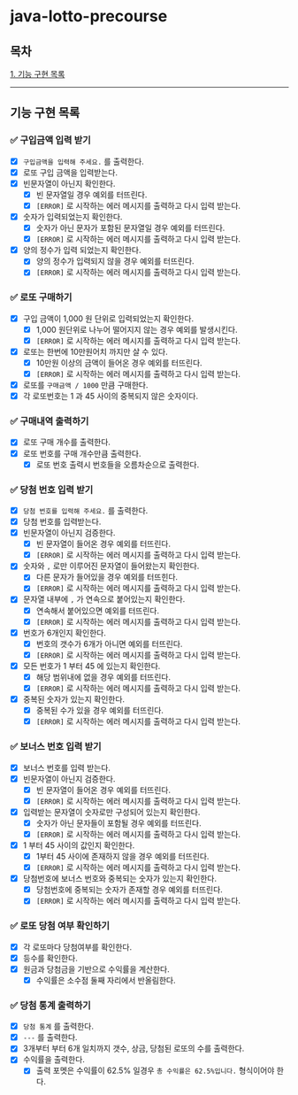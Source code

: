 # java-lotto-precourse

## 목차

[1. 기능 구현 목록](#기능-구현-목록)

---

## 기능 구현 목록

### ✅ 구입금액 입력 받기

- [x] `구입금액을 입력해 주세요.` 를 출력한다.
- [x] 로또 구입 금액을 입력받는다.
- [x] 빈문자열이 아닌지 확인한다.
    - [x] 빈 문자열일 경우 예외를 터뜨린다.
    - [x] `[ERROR]` 로 시작하는 에러 메시지를 출력하고 다시 입력 받는다.
- [x] 숫자가 입력되었는지 확인한다.
    - [x] 숫자가 아닌 문자가 포함된 문자열일 경우 예외를 터뜨린다.
    - [x] `[ERROR]` 로 시작하는 에러 메시지를 출력하고 다시 입력 받는다.
- [x] 양의 정수가 입력 되었는지 확인한다.
    - [x] 양의 정수가 입력되지 않을 경우 예외를 터뜨린다.
    - [x] `[ERROR]` 로 시작하는 에러 메시지를 출력하고 다시 입력 받는다.

### ✅ 로또 구매하기

- [x] 구입 금액이 1,000 원 단위로 입력되었는지 확인한다.
    - [x]  1,000 원단위로 나누어 떨어지지 않는 경우 예외를 발생시킨다.
    - [x] `[ERROR]` 로 시작하는 에러 메시지를 출력하고 다시 입력 받는다.
- [x] 로또는 한번에 10만원어치 까지만 살 수 있다.
    - [x] 10만원 이상의 금액이 들어온 경우 예외를 터뜨린다.
    - [x] `[ERROR]` 로 시작하는 에러 메시지를 출력하고 다시 입력 받는다.
- [x] 로또를 `구매금액 / 1000` 만큼 구매한다.
- [x] 각 로또번호는 1 과 45 사이의 중복되지 않은 숫자이다.

### ✅ 구매내역 출력하기

- [x] 로또 구매 개수를 출력한다.
- [x] 로또 번호를 구매 개수만큼 출력한다.
    - [x] 로또 번호 출력시 번호들을 오름차순으로 출력한다.

### ✅ 당첨 번호 입력 받기

- [x] `당첨 번호를 입력해 주세요.` 를 출력한다.
- [x] 당첨 번호를 입력받는다.
- [x] 빈문자열이 아닌지 검증한다.
    - [x] 빈 문자열이 들어온 경우 예외를 터뜨린다.
    - [x] `[ERROR]` 로 시작하는 에러 메시지를 출력하고 다시 입력 받는다.
- [x] 숫자와 `,` 로만 이루어진 문자열이 들어왔는지 확인한다.
    - [x] 다른 문자가 들어있을 경우 예외를 터뜨힌다.
    - [x] `[ERROR]` 로 시작하는 에러 메시지를 출력하고 다시 입력 받는다.
- [x] 문자열 내부에 `,` 가 연속으로 붙어있는지 확인한다.
    - [x] 연속해서 붙어있으면 예외를 터뜨린다.
    - [x] `[ERROR]` 로 시작하는 에러 메시지를 출력하고 다시 입력 받는다.
- [x] 번호가 6개인지 확인한다.
    - [x] 번호의 갯수가 6개가 아니면 예외를 터뜨린다.
    - [x] `[ERROR]` 로 시작하는 에러 메시지를 출력하고 다시 입력 받는다.
- [x] 모든 번호가 1 부터 45 에 있는지 확인한다.
    - [x] 해당 범위내에 없을 경우 예외를 터뜨린다.
    - [x] `[ERROR]` 로 시작하는 에러 메시지를 출력하고 다시 입력 받는다.
- [x] 중복된 숫자가 있는지 확인한다.
    - [x] 중복된 수가 있을 경우 예외를 터뜨린다.
    - [x] `[ERROR]` 로 시작하는 에러 메시지를 출력하고 다시 입력 받는다.

### ✅ 보너스 번호 입력 받기

- [x] 보너스 번호를 입력 받는다.
- [x] 빈문자열이 아닌지 검증한다.
    - [x] 빈 문자열이 들어온 경우 예외를 터뜨린다.
    - [x] `[ERROR]` 로 시작하는 에러 메시지를 출력하고 다시 입력 받는다.
- [x] 입력받는 문자열이 숫자로만 구성되어 있는지 확인한다.
    - [x] 숫자가 아닌 문자들이 포함될 경우 예외를 터뜨린다.
    - [x] `[ERROR]` 로 시작하는 에러 메시지를 출력하고 다시 입력 받는다.
- [x] 1 부터 45 사이의 값인지 확인한다.
    - [x] 1부터 45 사이에 존재하지 않을 경우 예외를 터뜨린다.
    - [x] `[ERROR]` 로 시작하는 에러 메시지를 출력하고 다시 입력 받는다.
- [x] 당첨번호에 보너스 번호와 중복되는 숫자가 있는지 확인한다.
    - [x] 당첨번호에 중복되는 숫자가 존재할 경우 예외를 터뜨린다.
    - [x] `[ERROR]` 로 시작하는 에러 메시지를 출력하고 다시 입력 받는다.

### ✅ 로또 당첨 여부 확인하기

- [x] 각 로또마다 당첨여부를 확인한다.
- [x] 등수를 확인한다.
- [x] 원금과 당첨금을 기반으로 수익률을 계산한다.
    - [x] 수익률은 소수점 둘째 자리에서 반올림한다.

### ✅ 당첨 통계 출력하기

- [x] `당첨 통계` 를 출력한다.
- [x] `---` 를 출력한다.
- [x] 3개부터 부터 6개 일치까지 갯수, 상금, 당첨된 로또의 수를 출력한다.
- [x] 수익률을 출력한다.
    - [x] 출력 포멧은 수익률이 62.5% 일경우 `총 수익률은 62.5%입니다.` 형식이어야 한다.